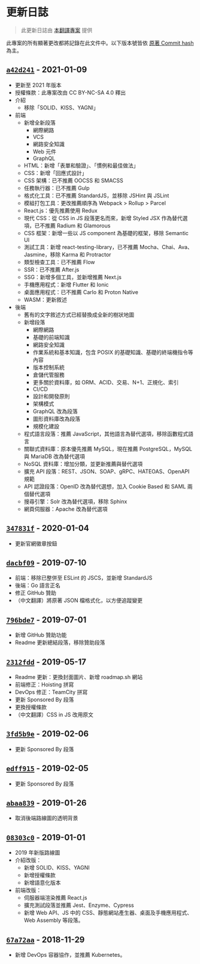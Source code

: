 # 更新日誌

> 此更新日誌由 [本翻譯專案](https://github.com/goodjack/developer-roadmap-chinese) 提供

此專案的所有顯著更改都將記錄在此文件中。以下版本號皆依 [原著 Commit hash](https://github.com/kamranahmedse/developer-roadmap/commits/master) 為主。

## [`a42d241`](https://github.com/kamranahmedse/developer-roadmap/tree/a42d24142098760b4eba657be8954b0ab0cc31c9) - 2021-01-09

- 更新至 2021 年版本
- 授權條款：此專案改由 CC BY-NC-SA 4.0 釋出
- 介紹
  - 移除「SOLID、KISS、YAGNI」
- 前端
  - 新增全新段落
    - 網際網路
    - VCS
    - 網路安全知識
    - Web 元件
    - GraphQL
  - HTML：新增「表單和驗證」、「慣例和最佳做法」
  - CSS：新增「回應式設計」
  - CSS 架構：已不推薦 OOCSS 和 SMACSS
  - 任務執行器：已不推薦 Gulp
  - 格式化工具：已不推薦 StandardJS，並移除 JSHint 與 JSLint
  - 模組打包工具：更改推薦順序為 Webpack > Rollup > Parcel
  - React.js：優先推薦使用 Redux
  - 現代 CSS：從 CSS in JS 段落更名而來，新增 Styled JSX 作為替代選項，已不推薦 Radium 和 Glamorous
  - CSS 框架：新增一些以 JS component 為基礎的框架，移除 Semantic UI
  - 測試工具：新增 react-testing-library，已不推薦 Mocha、Chai、Ava、Jasmine，移除 Karma 和 Protractor
  - 類型檢查工具：已不推薦 Flow
  - SSR：已不推薦 After.js
  - SSG：新增多個工具，並新增推薦 Next.js
  - 手機應用程式：新增 Flutter 和 Ionic
  - 桌面應用程式：已不推薦 Carlo 和 Proton Native
  - WASM：更新敘述
- 後端
  - 舊有的文字敘述方式已經替換成全新的樹狀地圖
  - 新增段落
    - 網際網路
    - 基礎的前端知識
    - 網路安全知識
    - 作業系統和基本知識，包含 POSIX 的基礎知識、基礎的終端機指令等內容
    - 版本控制系統
    - 倉儲代管服務
    - 更多關於資料庫，如 ORM、ACID、交易、N+1、正規化、索引
    - CI/CD
    - 設計和開發原則
    - 架構模式
    - GraphQL 改為段落
    - 圖形資料庫改為段落
    - 規模化建設
  - 程式語言段落：推薦 JavaScript，其他語言為替代選項，移除函數程式語言
  - 關聯式資料庫：原本優先推薦 MySQL，現在推薦 PostgreSQL，MySQL 與 MariaDB 改為替代選項
  - NoSQL 資料庫：增加分類，並更新推薦與替代選項
  - 擴充 API 段落：REST、JSON、SOAP、gRPC、HATEOAS、OpenAPI 規範
  - API 認證段落：OpenID 改為替代選想，加入 Cookie Based 和 SAML 兩個替代選項
  - 搜尋引擎：Solr 改為替代選項，移除 Sphinx
  - 網頁伺服器：Apache 改為替代選項

## [`347831f`](https://github.com/kamranahmedse/developer-roadmap/tree/347831feaed227f42525e829ccc8d84a22386952) - 2020-01-04

- 更新官網徽章按鈕

## [`dacbf09`](https://github.com/kamranahmedse/developer-roadmap/tree/dacbf09f5529ef46ef652b88b5076dcc15067672) - 2019-07-10

- 前端：移除已整併至 ESLint 的 JSCS，並新增 StandardJS
- 後端：Go 語言正名
- 修正 GitHub 贊助
- （中文翻譯）將原著 JSON 檔格式化，以方便追蹤變更

## [`796bde7`](https://github.com/kamranahmedse/developer-roadmap/tree/796bde76c96759b9d23892d30d2dbd8b55892aac) - 2019-07-01

- 新增 GitHub 贊助功能
- Readme 更新總結段落，移除贊助段落

## [`2312fdd`](https://github.com/kamranahmedse/developer-roadmap/tree/2312fdd608feb5c660645d02058200ccbfbbf4c6) - 2019-05-17

- Readme 更新：更換封面圖片、新增 roadmap.sh 網站
- 前端修正：Hoisting 拼寫
- DevOps 修正：TeamCity 拼寫
- 更新 Sponsored By 段落
- 更換授權條款
- （中文翻譯）CSS in JS 改用原文

## [`3fd5b9e`](https://github.com/kamranahmedse/developer-roadmap/tree/3fd5b9e7448d5a1eafffd380141e5dc2fedb2e50) - 2019-02-06

- 更新 Sponsored By 段落

## [`edff915`](https://github.com/kamranahmedse/developer-roadmap/tree/edff9156ff6820bdf29db11381cab590429122a5) - 2019-02-05

- 更新 Sponsored By 段落

## [`abaa839`](https://github.com/kamranahmedse/developer-roadmap/tree/abaa839b26d6bfb02208ad63e25186b558c1bdc4) - 2019-01-26

- 取消後端路線圖的透明背景

## [`08303c0`](https://github.com/kamranahmedse/developer-roadmap/tree/08303c062316bd3c903dcbd4d38cf31ca1b705bc) - 2019-01-01

- 2019 年新版路線圖
- 介紹改版：
  - 新增 SOLID、KISS、YAGNI
  - 新增授權條款
  - 新增語意化版本
- 前端改版：
  - 伺服器端渲染推薦 React.js
  - 擴充測試段落並推薦 Jest、Enzyme、Cypress
  - 新增 Web API、JS 中的 CSS、靜態網站產生器、桌面及手機應用程式、Web Assembly 等段落。

## [`67a72aa`](https://github.com/kamranahmedse/developer-roadmap/commit/67a72aab113e79c11e292ada394606f079f6a263) - 2018-11-29

- 新增 DevOps 容器協作，並推薦 Kubernetes。
